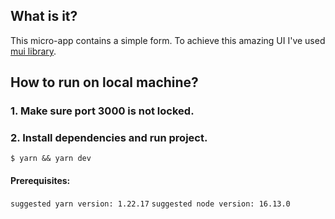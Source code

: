 ## What is it?
This micro-app contains a simple form. To achieve this amazing UI I've used [mui library](https://mui.com/).

## How to run on local machine?

### 1. Make sure port 3000 is not locked.
### 2. Install dependencies and run project.
`$ yarn && yarn dev`

#### Prerequisites:
`suggested yarn version: 1.22.17`
`suggested node version: 16.13.0`

